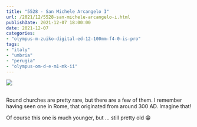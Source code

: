 ```yaml
---
title: "5528 - San Michele Arcangelo I"
url: /2021/12/5528-san-michele-arcangelo-i.html
publishDate: 2021-12-07 18:00:00
date: 2021-12-07
categories:
- "olympus-m-zuiko-digital-ed-12-100mm-f4-0-is-pro"
tags:
- "italy"
- "umbria"
- "perugia"
- "olympus-om-d-e-m1-mk-ii"
---
```

<div class="container">
<div class="center"><a target="_blank" href="https://d25zfm9zpd7gm5.cloudfront.net/1200x1200/2019/20190902_123154_lr.jpg"><img class="webfeedsFeaturedVisual" src="https://d25zfm9zpd7gm5.cloudfront.net/0600x0600/2019/20190902_123154_lr.jpg" /></a></div>
</div>
<br />

Round churches are pretty rare, but there are a few of them.
I remember having seen one in Rome, that originated from
around 300 AD. Imagine that!

Of course this one is much younger, but ... still pretty old :grin:
